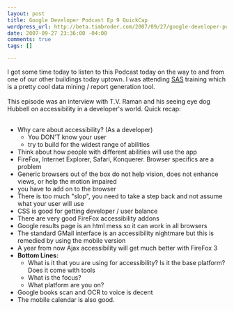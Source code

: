 ```yaml
--- 
layout: post
title: Google Developer Podcast Ep 9 QuickCap
wordpress_url: http://beta.timbroder.com/2007/09/27/google-developer-podcast-ep-9-quickcap/
date: 2007-09-27 23:36:00 -04:00
comments: true
tags: []

---
```

I got some time today to listen to this Podcast today on the way to and from one of our other buildings today uptown.  I was attending <a href="http://www.sas.com">SAS</a> training which is a pretty cool data mining / report generation tool.
<br /><br />
This episode was an interview with T.V. Raman and his seeing eye dog Hubbell on accessibility in a developer's world.  Quick recap:<br /><br />

<ul><li>Why care about accessibility? (As a developer)<br />
<ul><li>You DON'T know your user</li>
<li>try to build for the widest range of abilities</li></ul>
</li>
<li>Think about how people with different abilities will use the app</li>
<li>FireFox, Internet Explorer, Safari, Konquerer.  Browser specifics are a problem</li>
<li>Generic browsers out of the box do not help vision, does not enhance views, or help the motion impaired</li>
<li>you have to add on to the browser</li>
<li>There is too much "slop", you need to take a step back and not assume what your user will use</li>
<li>CSS is good for getting developer / user balance</li>
<li>There are very good FireFox accessibility addons</li>
<li>Google results page is an html mess so it can work in all browsers</li>
<li>The standard GMail interface is an accessibility nightmare but this is remedied by using the mobile version</li>
<li>A year from now Ajax accessibility will get much better with FireFox 3</li>
<li><b>Bottom Lines:</b>
<ul><li>What is it that you are using for accessibility? Is it the base platform? Does it come with tools</li>
<li>What is the focus?</li>
<li>What platform are you on?</li>
</ul></li>
<li>Google books scan and OCR to voice is decent</li>
<li>The mobile calendar is also good.</li> 
</ul>
